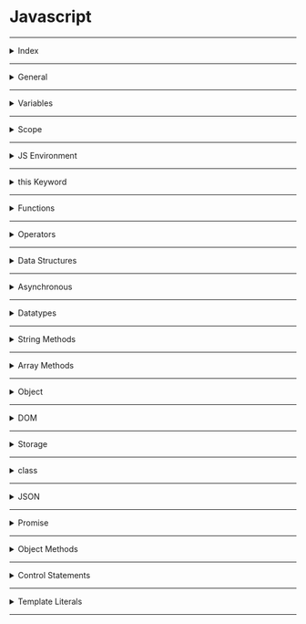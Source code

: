 # Javascript

---

<details>
<summary>Index</summary>

### Index

- General
- variables  
- Scope
- JS Environment
- this Keyword
- Functions
- Built-in Higher-Order Array Methods
- Asynchronous
- Datatypes
- Code Working
- String Methods
- Array Methods
- DOM
</details>

---

<details>
<summary>General</summary>


### General

##### What is **Javascript**?  
**JavaScript** is a scripting language for web pages.  
we can also use Javascript on server-side as NodeJS.

we can create Dynamic Webpages by combinning HTML & Javascript.

##### Javascript Advantages
  - Server interaction is less.
  - Immediate response to the users.

##### Is JavaScript typed dynamically?
Yes, JavaScript is a dynamically typed language. Because

* We can declare a variable without specifying the data type
* We can change the data type of the variable when it is reassigned



#####  Display Javascript Output

  ```Javascript
// console
console.log("Hello World");

// textContent
let myElement = document.getElementById("myElement");
myElement.textContent = "Hello World";

// innerHTML
let myElement = document.getElementById("myElement");
myElement.innerHTML = <h1>Hello World</h1>;

// write
document.write("Hello World");

// alert
window.alert("Hello World");

//prompt
window.promt("Hello World");
  ```


##### What is an ECMAScript?
ECMAScript stands for __European Computer Manufacturers Association Script__.

It is a Standard for scripting languages.
Languages like Javascript are based on the ECMAScript standard.
It specifies the core features that a scripting language should provide and how those features should be implemented.


</details>

---

<details>
<summary>Variables</summary>

### Variable

Variables are like containers. we can use these containers to store data during program execution. we can mention a name for identify a particular container. So those named Containers are called variables. we can manipulate the data in the containers by reffering that variable name.

we can store different types of data in the containers. In programming languages, we have some categories in data.

Javascript supports various data types: 
1. number 
2. string
3. boolean
4. null
5. undefined

we can assign a value to the variable with the help of assignment Operator( = ).

##### __Define a Variable__
we can create variables using __Variable Declaration__ keywords .
In Javascript we can define a variable in 3 ways,

##### Declaration Keywords
1. var
2. let
3. const


##### Rules of Define a Variable

##### syntax

`Definition = Initialization`  
`declarationKeyword variableName = value;`


#### var
If a variable declare using var, then initialization is not mandatory. This variable can be re-assigned and re-declared.  
If a variable is declared inside a function, it is function-scoped. Else, it is global-scoped.

#### let 
If a variable is declared using let, then initialization is not mandatory. This variable can be re-assigned.  
we can't re-declare the same variable.

#### const 
If a variable is declared using const, then initialization is mandatory. Once the variable is initialized with a value, then it can't be re-assigned.  
const variable maintain constant values.

##### Differences between __var__, __let__ and __const__

| Declaration Keyword | Possible                                       | Not-Possible                  |
| ------------------- | ---------------------------------------------- | ----------------------------- |
| __var__                 | Initialization , Re-Assignment, Re-Declaration |                               |
| __let__                 | Initialization , Re-Assignment                 | Re-Declaration                |
| __const__               | Initialization                                 | Re-Assignment, Re-Declaration |


##### Memory Storage

Global Memory : __var__

Block Memory : __let, const__

#### Types of Variables


1. Local Variable
2. Global Variable


#### Local Variable
If a variable is created inside a block, that type of variable is called Local Variable.  


*Example* :  
variable is created inside a function, When a function is called, its local variables are created, and when the function finishes it's executing, automatically those local variables are destroyed.  

Local variables are useful for temporary data storage within Block that should not interfere with other parts of the program. The Local Variable memory is created in the the Local Scope.
we can access these Local Variables only within that particular block of code.

#### Global Variable
If a variable is created outside of a block is called Global variable.
These Global Variables available upto end of the program execution.
These Global Variables can be accessed at any part of the code including Functions also.  
The Global Variable memory is created in the global scope.


##### Temporal Dead Zone
A block's __temporal dead zone__ starts at the beginning of the block's local scope. It ends when the computer fully initializes your variable with a value.  
From Hoisting to assigns some value to the variable is called temporal dead zone.  

we can't access the variables, when Variable in __TDZ__

```Javascript 
{
  // myVar TDZ starts here (at the beginning of this block's local scope)
  // myVar TDZ continues here
  // myVar TDZ continues here
  console.log(myVar); // returns ReferenceError because myVar continues here
  // myVar TDZ continues here
  // myVar TDZ continues here
  let myVar = "Vegetable Fried Rice"; // bestFood's TDZ ends here
  // myVar TDZ does not exist here
  // myVar TDZ does not exist here
}
```

#### Errors
Errors are 2 types:
1. syntaxError
2. Runtime Error

##### SyntaxError
 Missing initializer in const declaration because it is a constant type already mentioned and declared.  
 Identifier 'a' has already been declared.  
 If we are not folloing rules of language, then we got syntax error.

##### Runtime Error
*  __ReferenceError__
   - When Javascript Engine tries to findout a specific variable inside the memory space but that variable does not exist in the memory space.
   - Cannot access 'a' before initialization .   
   - 'c' is not defined.  
   - If a variable in the __TDZ__, we cannot access that particular variable.


* __TypeError__ 
   * Assignment to constant variable.  
   * A Type error can be thrown when we try to make an operation on the incorrect data type.

</details>

---

<details>
<summary>Scope</summary>

### Scope
Memory storage location is called scope.  

we have 3 scopes in Javascript  
1. Global Scope (Global + Script)
2. Block Scope
3. Local Scope (Function Scope)

In Global Level with declaration keywords **let** and **const**, It maintain seperate memory with script scope.  


##### what is Block ?
Block is used to combine multiple Javascript statements into one group.  

Block is { }

Block memory will be deleted after Execution completed.  
Each Block has it's own Lexical scope.

```javascript

// single statement, so we dont't use block.
if (true) console.log("Hello world");

// here we are using multiple statements, so we use block.
if (true){
    var a = 10;
    console.log(a);
}

```
##### Closure

**Closure** is a combination of a __function__ and its __lexical scope__ bundle together forms a Closure.

A closure gives the outer function's scope access to an inner function that means it can be used the varaibles and functions of its parent environment.. 

`Closure => local Memory + Lexical Environment of Parent`


##### Lexical Environment

Its Parent Memory

##### Uses of Closures
* Timer Functions
* Events
* ...etc


##### Disadvantages of Closures
  * Over consumption of memory
  * Memory Leak
  * Freeze browser


##### Garbage Collector

Garbage collector is like program in the browser of the javascript engine.

In JavaScript, the garbage collector automatically __identifies__ and __removes__ unreferenced objects, freeing up memory to improve performance and prevent memory leaks in the application.

</details>

---

<details>
<summary>JS Environment</summary>

 ### Javascript Runtime Environment

 ##### Components
 1. Code
 2. JS Runtime Environment
 3. JS Engine
 4. Web APIs
 5. Microtask Queue
 6. Callback Queue
 7. Event Loop 

#### Code
![Code](Assets/JS_Environment/Javascript_Code.jpg)

#### JS Runtime Environment
![JS Runtime Environment](Assets/JS_Environment/Javascript_Runtime_Environment.jpg)

#### JS Engine
![JS Engine](Assets/JS_Environment/Callstack.jpg)

#### Web APIs
![Code](Assets/JS_Environment/Web_APIs.jpg)


##### Execution Context
![Execution Context](Assets/JS_Environment/Execution_%20Context.jpg)

In Javascript, Everything happens inside an __Execution context__ .
The Execution context is like a big container.
Inside the Execution Context entire JavaScript code is executed. 
Execution Contex contains two components.

`Execution Context => Memory Component + code Component`

`Execution Context => Creation Phase + Execution Phase`


##### Phases of Execution Context

1. Memory phase
2. Code Phase


##### __Memory Component__ (Variable Environment) 
In Memory Component all the variables and functions are stored as key-value pairs.
When the JavaScript engine allocates memory to a variable, it stores a special value `undefined` in it. In the case of functions, it stores the entire function inside the memory space.  
`pair = key : value`

##### __Code Component__ (Thread of Execution)

Code component is the place where code is executed one line at a time. It is also called the **Thread of Execution**.

In this phase, variables in memory component will be initialized.

JavScript is a **synchronous**, **single-threaded** language, which means that it can only execute one line of code at a time in a specific order. It can only move to the next line when the execution of the current line is completed.

single-threaded -> javascript only execute single line (one command) at a time.

synchronous -> Javascript execute next line when once current line execution is finished.

##### Callstack

Before execute the Javascript code, the Global Execution context will be created.  

The execution context is created in two phases : 
  * Memory creation phase - JS will allocate memory to variables and functions.
  * Code execution phase

callstack plays an important role in managing the execution of a program.

callstack handles, automatically create & delete operations of Execution Context.

When a function is invoked, a new execution context is added to the top of the call stack. Once the function execution is completed, its execution context is removed from the top of the call stack.


##### Hoisting

Hoisting is a javascript mechanism where __function declarations__ are moved to the top of their scope before code execution.

Hoisting is a JavaScript technique.

Before Execution of the JS code, It create a Global Execution Context.

var keyword variables and function declarations are stored in Global Execution Context.

var keyword variable takes __undefined__ as a default value.

If it is a Function Declaraion, It will be stored entire function.


</details>

---

<details>
<summary>this Keyword</summary>

 ### __this__ keyword

##### Global space:

Any code write in javascript which is not inside a  function is called global space.

### window:
window object is created by javascript engine.
In window object we have lot of variables, methods and functions.
window object is a global object because it is created in the global space.
at the global level the window object is equal to __this__ object.

`window === this`


##### this

In JavaScript, __this__ keyword always refers to an object.  

* Function Declaration creates its own Execution Context.  
  `Function Declaration : Where the function called.`
* Arrow Functions can't create its own Execution context, but it takes from Lexical environment. So Arrow Function, They inherit the __this__ object from their surrounding context.
  `Arrow Function : Where the Function Declared.`

In the global scope, this refers to the global object. 
`window === this`  


```Javascript 
// this

// this refers to the Object on which we call our function.

// This function declaration is stored in window object.
function displayName(){
    console.log(this.name, this);
}

const myObject = {
    name:"Ande Praveen",
    displayName:displayName
};

var name = "Brendan Eich";


myObject.displayName();  // Ande Praveen
window.displayName();  // Brendan Eich
```

```Javascript 

// this

// Arrow Function
// where was the Function defined.

const myObject1 = {
    sayHello:function(){
        var hello = function(){
            console.log("Hello", this);
        }
        hello();
    }
};

const myObject2 = {
    sayBye:function(){
        var bye = () => {
            console.log("Bye", this);
        }
        bye()

    }
};

myObject1.sayHello();  // window
myObject2.sayBye();  // myObject2
```

##### this methods

we can manipulate the __this__ object with below methods.

* call
* apply 
* bind

###### call  
With __call__ we can invoke a method passing an owner object as an argument.

```Javascript 
const person1 = {
    name: 'Praveen',
    surname: 'Ande',
    sayName: function() {
        return this.name + " " + this.surname;
    }
}

const person2 = {
    name: 'Brenden',
    surname: 'Eich'
}

console.log(person1.sayName.call(person2));  // Brenden Eich
```


</details>

---

<details>
<summary>Functions</summary>

##### Functions
Functions are heart ♥ of Javascript.

A JavaScript Function is a block of code designed to perform a particular task. A JavaScript function is executed when calls it.

We can define the code once, and use it many times. We can use the same code many times with different arguments, to produce different results (We can reuse code ).

#### Types of Functions

1. Function Declaration
2. Function Expression
3. Arrow Function
4. Anonymous Function
5. Named Function
6. Callback Function
7. First Class Function
8. Higher Order Functions

```javascript
// Function Declaration

function a() {
	console.log('Function Declaration');
}

a();

```

```javascript
// Function Expression

// function acts like a value.
let a = function () {
	console.log('Function Expression');
};
a();

```


```javascript

// Arrow Function

// function acts like a value.
let a = () => {
	console.log('Arrow Function');
};

a();
```


```Javascript
// Anonymous Function
// A function without a name is called Anonymous Function.

var a = function () {
	console.log('Anonymous Function');
};

a();

// These anonymous functions are used at where functions used as values.


```

```javascript
// Named Function

// A function with name is called Named Function
var a = function b() {
	console.log('Named Function');
};

a();

```

##### Difference between __Parameter__ and __Argument__

```javascript

// we create function with parameters
function a(parameter1, parameter2){
    console.log(parameter1, parameter2);
}


var argument1 = 10;
var argument2 = 20;

// we execute the function with arguments
a(argument1, argument2);
```

##### Callback Function
pass a function as a parameter is called callback function.

##### First class Functions
we can send functions as arguments, we can use function as a values..etc

##### Higher Order Functions
These Functions follows DRY Principle..  
__DRY__ Principle => Don't Repeat Yourself


##### Over Ridding

When we define the multiple functions with the same name, then the last defined one will be called. It is called Function Overriding.

JavaScript supports Function Overriding.

</details>

---

<details>
<summary>Operators</summary>

### Operators

1. Assignment
   * `=`
2. Arithmetic
   * `+ - * /`
3. Shorthand Math
   * `+=   -=  *=   /=`
4. Unary
   * `++   --`
5. Conditional 
   * `==   ===   !=   !===   <   >   <=   >=`
6. Logical
   * `&& || !`
7. Spread
   * `...` three dots
   * spread operator used to unpack the items in an Object or Array.
8.  Rest
   * we can pack multiple values into an array.
9.  Ternary
    * `let variable = condition ? if-block : else-block;`


##### Loose Equal to ( == )
Loose equality compares two values for equality but doesn't compare type of values.

```Javascript
console.log(2 == "2"); // Output: true

```
##### Strict Equal to ( === )
Strict equality compares two values for equality including type of values.

```Javascript
console.log(2 === "2"); // Output: false
```

##### Spread Operator 
The Spread Operator is used to unpack an iterable (e.g. an array, object, etc.) into individual elements.

```Javascript
let arr1 = [2, 3];
let arr2 = [1, ...arr1, 4];

console.log(arr2);  // Output: [1, 2, 3, 4]
```

##### Rest Parameter
With Rest Parameter, we can pack multiple values into an array.

```Javascript
function numbers(...args) {
console.log(args);  // Output: [1, 2, 3]
}

numbers(1, 2, 3);
```
</details>

---

<details>
<summary>Data Structures</summary>

### Data Structures
Data Structure allow us to store and organize data efficiently.
This makes us access and performs operations on the data smoothly.  
In javascript, we have built-in Data structures like,
1. Arrays
2. Objects
3. Maps
4. Sets

</details>

---

<details>
<summary>Asynchronous</summary>

### Asynchronous  

Javascript cannot wait for anyone.

Some Javascript tasks may take time to complete, such as  
* fetch -> fetching data from External database,  
* timer -> perform tasks with timer
* Events -> responding to user input.

JavaScript doesn't wait for these Operations to finish and instead moves on to execute other code.

1. Callback Queue
2. Microtask Queue

##### Callback Queue
The purpose of the Callback Queue is to manage and execute functions (callbacks) in a specific order, typically after some asynchronous operation has completed.

- setInterval
- setTimeout
- Events

Timer Events takes callback function attach the timer and when the timer expires then push into the Callback Queue.


##### Microtask Queue
fetch always return a Promise.  
A Promise is an object representing the eventual completion or failure of an asynchronous operation.  
we don't know how much of time take to __resolve__ or __reject__ the Promise. 

- fetch
- Promise Object


```javascript
// create Own Promise

function createOrder(){
    const ownPromise = new Promise((resolve, reject) => {
        if (true){
            const err = new Error("Cart in not valid");
            reject(err);
        }
        else{
            const orderId = "12345";
            resolve(orderId);
        }
    });

    return ownPromise;
}

const promise = createOrder()
console.log(promise);

promise
.then((orderId) => console.log(orderId))
.catch((error) => {
    console.log(error.message);
});

```

##### Event Loop
Event Loop continuosly monitoring whether callstack is empty or not.  
if callstack is empty then checks the Microtask Queue & callback Queue. 
if there is any Microtask functions or callback functions , it automatically push it to the callstack delete from queue.  

Here Microtask Queue has more priority than the Callback Queue.

</details>

---

<details>
<summary>Datatypes</summary>

##### Datatypes

The `typeof()` operator is used to find the type of value.

1. __Primitive Datatypes__  
  Primitives are immutable.  Primitives are passed by value.
   - number
   - string
   - boolean
   - undefined
   - null
   

1. __Reference Datatypes__   
  References are mutable.  References are passed by reference.
   -  Arrays
   - Objects
   - Maps
   - Sets
   - NaN

##### undefined
If a variable already is already declared, but value is not assigned to that variable, then it takes undefined as its value.

variable is defined but It is using before Initialization.  

The datatype of undefined is undefined itself.

undefined is special keyword using for placeholder.
Variable is already initialized but javascript in the memory phase assigned a default value __undefined__.


##### not defined
we didn't declare a variable.
so memory is not allocated for that particular variable.

##### null
null can be assigned to a variable as a representation of no value. 
It is used when we intentionally want a variable but don't need a value to it.   
The datatype of null is object. 

##### Data Structures

Data Structures allow us to store and organize data efficiently. This makes us access and performs operations on the data smoothly.

##### NaN
The NaN property represents Not-a-Number value. The typeof of a NaN returns a Number.

```Javascript 
isNaN(345); // returns false
isNaN(undefined); // returns true
```

</details>

---

<details>

<summary>String Methods</summary>

#### String Manipulation Methods

* Conversion
  - `let output = myString.toUpperCase();`
  - `let output = myString.toLowerCase();`
  - `let output = myNumber.toString();`
* Checking
  -  `let output = myString.includes(part);`
  -  `let output = myString.startsWith(part);`
  -  `let output = myString.endsWith(part);`
* Cutting
  - `let listItems = myString.split(separator);`
  - `let slicedPart = myString.slice(startIndex, endIndex);`
  - `let subString = myString.substring(startIndex, endIndex);`
* Combinning
  - `combinedString = myString1.concat(myString2);`
* Updating 
  - `let trimmedString = myString.trim();`
  - `let output = myString.replace(searchValue, replaceValue);`
* Finding 
  - `let partStartIndex = myString.indexOf("part")`;

</details>

---

<details>
<summary>Array Methods</summary>

### Array Methods
An Array holds an ordered sequence of items. 

##### Normal Array Methods

* Finding
  - `let result = myArray.includes(item);`
  - `let result = myArray.indexOf(item);`
  - `let result = myArray.lastIndexOf(item);`
  - `let firstItem = Array.find(Testing Function);`
  - `let firstItemIndex = Array.findIndex(Testing Function);` 
  - `let arrayLength = myArray.length;` 
* Adding
  -  `myArray.push(lastItem);`
  -  `myArray.unshift(firstItem);`
  -  `myArray.splice(start, deleteCount, item1, item2...);`
* Removing
  - `let lastItem = myArray.pop();`
  - `let firstItem = myArray.shift();`
* Combining
  - `let newArray = myArray1.concat(myArray2);`
  - `let joinedString = myArray.join(separator);`
* Cutting
  - ` let arrayPart = myArray.slice(startIndex, endIndex);`
* Sorting
  - `myArray.sort();`


##### Higher Order Array Methods
These Methods are Iterate over each item of the Array and do some operations.

* __map__ 
  -  `let newArray = myArray.map(callback(currentValue, index, arr));`
  - Here index and arr are optional arguments.
 ```Javascript 
const myArray = [1, 2, 3, 4];
const output = myArray.map((eachItem) => eachItem * eachItem);
  console.log(output); // [ 1, 4, 9, 16 ] 
```

* __filter__
  -  `let newArray = myArray.filter(callback(currentValue, index, arr))`;
  - Here index and arr are optional arguments.
  - 
  ```Javascript 
  const myArray = [1,2,3,4,-5,-7,12];
  const filteredArray = myArray.filter((eachItem) =>   eachItem > 0);
  console.log(filteredArray); // [ 1, 2, 3, 4, 12 ]
  ```

* __reduce__
-  `let finalValue = myArray.reduce(callback(accumulator, currentValue, index, arr));`
  - Here accumulator is the initialValue or the previously returned value of the function and currentValue is the value of the current element, index and arr are optional arguments.
  ```Javascript 
     const myArray = [1,2,3,4];
     const output = myArray.reduce((accumulator,eachItem) =>  (accumulator + eachItem));
    console.log(output); // 10  
  ```

* __forEach__ 
  -  myArray.forEach(callback(currentValue, index, arr));
  - Here index and arr are optional arguments.
```Javascript 
const myArray = [1, 2, 3, 4];

let squaresList = [];
let output = myArray.forEach((eachItem) => squaresList.push(eachItem * eachItem));
console.log(output); // undefined

console.log(squaresList);  // [ 1, 4, 9, 16 ]
```

* __every__
* The every() method tests whether all elements in the array pass the test implemented by the provided function. It returns a Boolean value.
  -  `let finalBool = myArray.every(function(currentValue, index, arr));`
  - Here index and arr are optional arguments
```Javascript 
let myArray = [1, 2, 3, 4, 5];
const isAllPositive = myArray.every((eachItem) => eachItem > 0);
console.log(isAllPositive);  // true
```

* __some__
  - The some() method tests whether at least one element in the array passes the test implemented by the provided function.  
  - `let finalBool = myrray.some(function(currentValue, index, arr));`
  - Here index and arr are optional arguments.

```Javascript 
let myArray = [1, 2, 3, 4, 5, -6, -7, -8];
const isAnyOnePositive = myArray.some((eachItem) => eachItem > 0);
console.log(isAnyOnePositive);  // true
```

* __reverse__
  - The reverse() method reverses the order of the elements in an array. The first array element becomes the last, and the last array element becomes the first.
  - `let reversedArray = myArray.reverse();`

```Javascript
let myArray = [1, 2, 3, 4, 5];
console.log(myArray);  // [ 1, 2, 3, 4, 5 ]

let reversedArray = myArray.reverse();
console.log(reversedArray);  // [ 5, 4, 3, 2, 1 ]
```

* __flat__
- The flat() method creates a new array with all sub-array elements concatenated into it recursively up to the specified depth.
- `let newArray = myArray.flat(depth);`


```Javascript 
let myArray = [[1, [2, [[3, 4]], 5]]];
console.log(myArray);  // [[1, [2, [[3, 4]], 5]]]

let flatArray = myArray.flat(4);
console.log(flatArray);  // [ 1, 2, 3, 4, 5 ]
```

</details>

---

<details>
<summary>Object</summary>

### Object

##### Object Destructuring
we make object key to a variable.  
To unpack properties from Objects, we use Object Destructuring. The variable name should match with the key of an object.  

```javascript
let person = {
  firstName: "Rahul",
  lastName: "Attuluri",
  age: 28,
};

let { age } = person;

console.log(age); // Output: 28
```

</details>

---

<details>
<summary>DOM</summary>

#### DOM 

Document Object Model (DOM) is the structured representation of the HTML document created by the browser.  
It allows Javascript to manipulate, structure and style of our website.

##### Real DOM
Real DOM is nothing but DOM. __DOM__ stands for __Document Object Model__. It is a structured representation of the HTML elements that are present in a webpage.
It represents the entire UI of your application.

##### Access HTML Element
* getElementsByClassName('classname'): Returns all the elements that have the specified class name. It returns an array-like object.

* getElementById('id'): Returns the element that has the specified id.

* getElementsByTagName('tagname'): Returns all the elements that have the specified tag name. It returns an array-like object.

* querySelector(): Takes CSS style selector as argument and returns the first selected HTML element.

```Javascript 
// Old Format
let element = document.getElementByTagName("div");  // <div>
let element = document.getElementById("test");  // <div id="test">
let element = document.getElementByClass("test");  // <div class="test"> 

// New Format
let element = document.querySelector("div");  //  <div>
let element = document.querySelector("#test"); // <div id="test">
let element = document.querySelector(".test");   // <div class="test">
let element = document.querySelectorAll(".test");   // <div class="test">
let childElement = document.querySelector('div .parent #child');
```

##### Javascript DOM properties

   
   * Value
     - textContent
   * CSS
     - style
   * Attribute
     - htmlFor, src, checked
     - `element.setAttribute(attribute, value);`
   * classList
   

##### DOM manipulation
DOM manipulation is interacting with the DOM to modify the HTML document that is to be rendered on the web browser.

javascript offers 3 ways to add an Event Listener to a DOM element.

1. Inline event Listener

```Javascript 
// inline event Listener => onclick used in html

function greeting(){
    console.log("Inline Event Listener worked");
}
```
2. onevent listener

```Javascript 
// onevent

// onEvent Listener used in javascript with html element id.

let greetBtn = document.getElementById("greetBtn");

greetBtn.onclick = function(){
    console.log("onEvent Listener is working");
};
```
3. addEventListener

```Javascript 
// addEventListener()

/*
	It is a modern approach to add an event listener.
	element.addEventListener(event, function);
	element => HTML element
	event => event name
	function => callback function
*/

// htmlElement.addEventListener(eventName, callbackFunction);
let greetBtn = document.getElementById("greetBtn");

greetBtn.addEventListener("click", function(){
    console.log("addEventListener is working");
});
```



##### Events
  * Mouse Events 
     - mousedown, mouseup, click, dblclick, mousemove, mouseover, mousewheel, mouseout   
  * Keyboard Events
     - keydown, keypress, keyup  
  * Form Events 
     - focus, blur, change, submit  
  * window Events 
     - scroll, resize, load, unload  

  ##### preventDefault()
```Javascript
// Here in the form, it prevents the default behaviour of the submit event.
    event.preventDefault();
```
 
##### Element Manipulation
```Javascript 
/// DOM Manipulations


// Element selection through id
let myContainer = document.getElementById("myContainer");

// creating an HTML element
let headingElement = document.createElement('h1');
headingElement.textContent = "Hello World";
console.log(headingElement);

// adding an Element at End.
// Appending to Existing myContainer Element
myContainer.appendChild(headingElement);

// Removing the Element
myContainer.removeChild(headingElement);

```


</details>

---

<details>
<summary>Storage</summary>

### Storage

Storage Mechanism:
1. client-side Data storage:
client-side Data storage is storing the data on the client (user's machine).

1. Local Storage
2. Session Storage
3. Cookies
4. IndexedDB and many more.

2. server-side Data storage:

Server-side Data Storage is storing the data on the server.
##### localStorage
LocalStorage is limited to about 5MB and can contain only strings.
The Local Storage allows web applications to store data locally within the user's browser. It is a Storage Object. Data can be stored in the form of key-value pairs.


`localStorage.setItem("Key", "Value");`  
`localStorage.getItem("Key");`  
`localStorage.removeItem("Key");`  
`localStorage.clear();`


##### Cookies
While using the js-cookie third-party package, we use Cookies.get method to access the cookie.

We can know the Cookie has expired, if the Cookies.get methods returns undefined.  

```Javascript 
const token = Cookies.get("jwt_token"); // Assume that there is was a Cookie set with the key "jwt_token" with value the 1234
 
if (token === undefined) {
 console.log("Cookie is expired");
}
```

</details>

---

<details>
<summary>class</summary>

### class

##### Inheritance
Inheritance is a mechanism by which a class inherits methods and properties from another class.


```Javascript 
class SuperClass {
  constructor(property1) {
    this.property1 = property1;
  }
  method1() {}
}
class SubClass extends SuperClass {
  constructor(property1, property2) {
    super(property1);
    this.property2 = property2;
  }
  method1() {}
}
let myObject = new SubClass(argument1, argument2);
```

Here, SubClass inherits methods and properties from a SuperClass.

* The extends keyword is used to inherit the methods and properties of the superclass.

* Calling super() makes sure that SuperClass constructor() gets called and initializes the instance.

##### What is the Static keyword in JavaScript?
The static Keyword defines a static method or property for a class.

Static methods or Static properties cannot be called on instances of the class. They are called on the class itself.

```Javascript 
class Rectangle {
  constructor(height, width) {
    this.height = height;
    this.width = width;
  }

  static displayName = "Rectangle";
  static print() {
    return "Static method print() is called from Rectangle";
  }
}

console.log(Rectangle.displayName); // Output: Rectangle
console.log(Rectangle.print()); // Output: Static method print() is called from Rectangle

let rectangle1 = new Rectangle(10, 8);

console.log(rectangle1.displayName); // Output: undefined
console.log(rectangle1.print()); // TypeError: rectangle1.print is not a function
```

From the above example,

* Calling a Static property from a class instance will return undefined
* Calling a Static method from a class instance will throw an error


</details>

---

<details>
<summary>JSON</summary>

### JSON

**JSON** stands for **JavaScript Object Notation**.

It is a data representation format used for:

* Storing data (Client/Server)
* Exchanging data between Client and Server

JSON Methods

* stringify
* parse

```javascript
let profile = {
  name: "Rahul",
  age: 29,
  designation: "Web Developer"
};
```

```JSON
{
  "name": "Rahul",
  "age": 29,
  "designation": "Web Developer"
}
```
</details>

---

<details>
<summary>Promise</summary>

### Promise

Promise Methods
* The then method is called after the Promise is resolved.
* The catch method is called after the Promise is rejected.


 A Promise will be in any one of the three states

1. Pending : Neither fulfilled nor rejected.
2. Fulfilled : Operation completed successfully.
3. Rejected : Operation failed.

### Async and Await

The async/await simply gives you a synchronous feel to asynchronous code.   
The await keyword in JavaScript is used within an async function to pause the execution of that function until a promise is resolved. 

```Javascript 

// Asynchronous Execution

const url = "https://apis.ccbp.in/jokes/random";

fetch(url)
    .then((response) => {
        return response.json();
    })
    .then((jsonData) => {
        // statement 1
        console.log(jsonData)
    });


// statement 2
console.log("fetching done");


// The second statement won't wait until the first statement execution.
// In JS fetch() works asynchronously.
```
</details>

---
<details>
<summary>Object Methods</summary>

### Object Methods 

* Object.keys():

Object.keys() is a built-in JavaScript method that returns an array of a given object's property names. The array order reflects the sequence in which properties were defined in the object.


* Object.values():

Object.values() returns an array of a given object's property values, providing the values in the same sequence as properties were defined.

```Javascript 
let jsonObject = {
    "name": "John",
    "age": 25,
    "city": "New York"
};

let keys = Object.keys(jsonObject);   
let values = Object.values(jsonObject); 

console.log(keys);   // Outputs: ["name", "age", "city"]
console.log(values); // Outputs: ["John", 25, "New York"]
```
</details>

---


<details>
<summary>Control Statements</summary>

### Control Statements
#####  Conditional Statements
The conditional statement allows you to execute a block of code only when a specific condition true.

```javascript
let age = 30;

if (age > 30){
    console.log("Yes, His age is above 30 years");
}
else if(age === 30){
    console.log("His age is exactly 30 years");  // His age is exactly 30 years
}
else{
    console.log("Yes, His age is below 30 years");
}

```

##### Looping Stataments
Loops allow us to execute a block of code several times.

###### for loop
1. for-of
   - It gives values
2. for-in  
   - It gives Indexes of values
3. for loop


###### while loop
1. while loop
2. do-while loop


##### Jumping Statements

```Javascript 
let day = 4;

switch (day){
    case 0:
        console.log("Sunday");
        break;

    case 1:
        console.log("Monday");
        break;
    case 2:
        console.log("Tuesday");
        break;
    case 3:
        console.log("Wednesday");
        break;
    case 4:
        console.log("Thursday");  // Thursday
        break;
    case 5:
        console.log("Friday"); 
        break;
    case 6:
        console.log("Saturday");  
        break;
    default:
        console.log("Invalid"); 
}
```

</details>

---

<details>
<summary>Template Literals</summary>

### Template Literals (Template Strings)
* The Template Literals are enclosed by the backticks. => ` `
 * we can include the variable or expressions using a dollar sign with curly braces. => ${}

```Javascript 
let myName = "Ande Praveen";
let output = `Hello ${myName}`;
console.log(output);  // Hello Ande Praveen
```
</details>

---